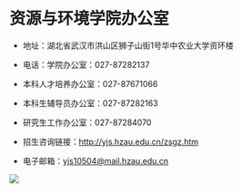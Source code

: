 # 资源与环境学院办公室
    
- 地址：湖北省武汉市洪山区狮子山街1号华中农业大学资环楼

- 电话：学院办公室：027-87282137

- 本科人才培养办公室：027-87671066

- 本科生辅导员办公室：027-87282163

- 研究生工作办公室：027-87284070

- 招生咨询链接：http://yjs.hzau.edu.cn/zsgz.htm 

- 电子邮箱：yjs10504@mail.hzau.edu.cn

![](https://dd-static.jd.com/ddimgp/jfs/t20260625/287505/21/7565/112810/682d235fFb86f700a/20cb1c250ba62514.jpg)